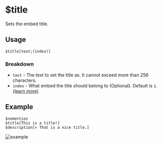 # $title
Sets the embed title.

## Usage
```
$title[text;(index)]
```

### Breakdown
- `text` - The text to set the title as. It cannot exceed more than 256 characters.
- `index` - What embed the title should belong to (Optional). Default is `1`. [(learn more)](../resources/embedIndexes.md)

## Example
```
$nomention
$title[This is a title!]
$description[⬆️ That is a nice title.]
```

![example](https://user-images.githubusercontent.com/69215413/123186040-4c310b00-d465-11eb-99b1-6c43828c8ddb.png)
